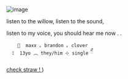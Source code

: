 ![image](https://github.com/user-attachments/assets/aae67fa5-06e6-4c09-b73d-c2c0ef1ec6a3)

listen to the willow, listen to the sound,

listen to my voice, you should hear me now . . 

        🐑  maxx ｡ brandon ｡ clover
      ﾐ  13yo ︵ they/him ⊹ฺ single ིྀ
      
[check straw ! ](https://lamb-of-hiraeth.straw.page))

